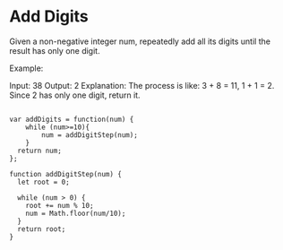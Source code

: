 # Add Digits

Given a non-negative integer num, repeatedly add all its digits until the result has only one digit.

Example:

Input: 38
Output: 2
Explanation: The process is like: 3 + 8 = 11, 1 + 1 = 2.
             Since 2 has only one digit, return it.

```

var addDigits = function(num) {
    while (num>=10){
        num = addDigitStep(num);
    }
  return num;
};

function addDigitStep(num) {
  let root = 0;

  while (num > 0) {
    root += num % 10;
    num = Math.floor(num/10);
  }
  return root;
}
```
